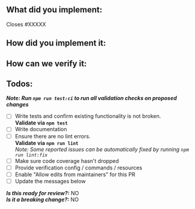 <!--
1. Please check out and follow our Contributing Guidelines: https://github.com/serverless/serverless-azure-functions/CONTRIBUTING.md
2. Do not remove any section of the template. If something is not applicable leave it empty but leave it in the PR
3. Please follow the template, otherwise we'll have to ask you to update it and it will take longer until your PR is merged
-->

## What did you implement:

Closes #XXXXX

<!--
Briefly describe the feature if no issue exists for this PR
-->

## How did you implement it:

<!--
If this is a nontrivial change please briefly describe your implementation so its easy for us to understand and review your code.
-->

## How can we verify it:

<!--
Add any applicable config, commands, screenshots or other resources
to make it easy for us to verify this works. The easier you make it for us
to review a PR, the faster we can review and merge it.

Examples:
* serverless.yml - Fully functioning to easily deploy changes
* Screenshots - Showing the difference between your output and the master
* Cloud Configuration - List cloud resources and show that the correct configuration is in place (e.g. AWS CLI commands)
* Other - Anything else that comes to mind to help us evaluate
-->

## Todos:

_**Note: Run `npm run test:ci` to run all validation checks on proposed changes**_

- [ ] Write tests and confirm existing functionality is not broken.  
       **Validate via `npm test`**
- [ ] Write documentation
- [ ] Ensure there are no lint errors.  
       **Validate via `npm run lint`**  
       _Note: Some reported issues can be automatically fixed by running `npm run lint:fix`_
- [ ] Make sure code coverage hasn't dropped
- [ ] Provide verification config / commands / resources
- [ ] Enable "Allow edits from maintainers" for this PR
- [ ] Update the messages below

**_Is this ready for review?:_** NO  
**_Is it a breaking change?:_** NO
